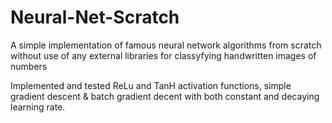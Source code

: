 # Neural-Net-Scratch

A simple implementation of famous neural network algorithms from scratch without use of any external libraries  for classyfying handwritten images of numbers

Implemented and tested ReLu and TanH activation functions, simple gradient descent & batch gradient decent with both constant and decaying learning rate.

